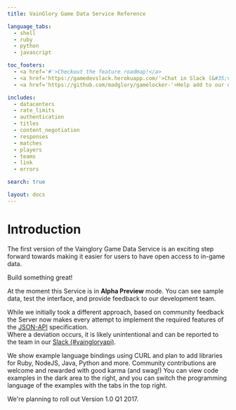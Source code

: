 ```yaml
---
title: VainGlory Game Data Service Reference

language_tabs:
  - shell
  - ruby
  - python
  - javascript

toc_footers:
  - <a href='#'>Checkout the feature roadmap!</a>
  - <a href='https://gamedevslack.herokuapp.com/'>Chat in Slack (&#35;vaingloryapi!</a>
  - <a href='https://github.com/madglory/gamelocker-'>Help add to our documentation!</a>

includes:
  - datacenters
  - rate_limits
  - authentication
  - titles
  - content_negotiation
  - responses
  - matches
  - players
  - teams
  - link
  - errors

search: true

layout: docs
---
```

# Introduction

The first version of the Vainglory Game Data Service is an exciting step forward
towards making it easier for users to have open access to in-game data.

Build something great!

At the moment this Service is in **Alpha Preview** mode.  You can see sample data,
test the interface, and provide feedback to our development team.  

While we initially took a different approach, based on community feedback
the Server now makes every attempt to implement the required features of the
[JSON-API](http://jsonapi.org/) specification.  
Where a deviation occurs, it is likely unintentional and can
be reported to the team in our [Slack (#vaingloryapi)](gamedevelopment.slack.com).

We show example language bindings using CURL and plan to add libraries for Ruby,
NodeJS, Java, Python and more.  Community contributions are welcome and rewarded with good
karma (and swag!) You can view code examples in the dark area to the right, and
you can switch the programming language of the examples with the tabs in the
top right.

We're planning to roll out Version 1.0 Q1 2017.
